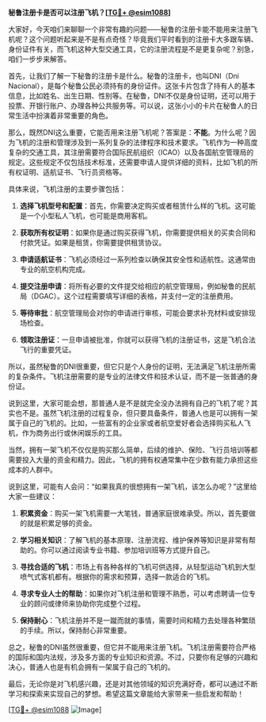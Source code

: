 **秘鲁注册卡是否可以注册飞机？[[TG💪+ @esim1088](https://t.me/s/esim1088)]**

大家好，今天咱们来聊聊一个非常有趣的问题——秘鲁的注册卡能不能用来注册飞机呢？这个问题听起来是不是有点奇怪？毕竟我们平时看到的注册卡大多跟车辆、身份证件有关，而飞机这种大型交通工具，它的注册流程是不是更复杂呢？别急，咱们一步步来解答。

首先，让我们了解一下秘鲁的注册卡是什么。秘鲁的注册卡，也叫DNI（Dni Nacional），是每个秘鲁公民必须持有的身份证件。这张卡片包含了持有人的基本信息，比如姓名、出生日期、性别等。在秘鲁，DNI不仅是身份证明，还可以用于投票、开银行账户、办理各种公共服务等。可以说，这张小小的卡片在秘鲁人的日常生活中扮演着非常重要的角色。

那么，既然DNI这么重要，它能否用来注册飞机呢？答案是：**不能**。为什么呢？因为飞机的注册和管理涉及到一系列复杂的法律程序和技术要求。飞机作为一种高度复杂的交通工具，其注册需要符合国际民航组织（ICAO）以及各国航空管理局的规定。这些规定不仅包括技术标准，还需要申请人提供详细的资料，比如飞机的所有权证明、适航证书、飞行员资格等。

具体来说，飞机注册的主要步骤包括：

1. **选择飞机型号和配置**：首先，你需要决定购买或者租赁什么样的飞机。这可能是一个小型私人飞机，也可能是商用客机。

2. **获取所有权证明**：如果你是通过购买获得飞机，你需要提供相关的买卖合同和付款凭证。如果是租赁，你需要提供租赁协议。

3. **申请适航证书**：飞机必须经过一系列检查以确保其安全性和适航性。这通常由专业的航空机构完成。

4. **提交注册申请**：将所有必要的文件提交给相应的航空管理局，例如秘鲁的民航局（DGAC）。这个过程需要填写详细的表格，并支付一定的注册费用。

5. **等待审批**：航空管理局会对你的申请进行审核，可能会要求补充材料或安排现场检查。

6. **领取注册证**：一旦申请被批准，你就可以获得飞机的注册证书，这是飞机合法飞行的重要凭证。

所以，虽然秘鲁的DNI很重要，但它只是个人身份的证明，无法满足飞机注册所需的复杂条件。飞机注册需要的是专业的法律文件和技术认证，而不是一张普通的身份证。

说到这里，大家可能会想，那普通人是不是就完全没办法拥有自己的飞机了呢？其实也不是。虽然飞机注册的过程复杂，但只要具备条件，普通人也是可以拥有一架属于自己的飞机的。比如，一些富有的企业家或者航空爱好者会选择购买私人飞机，作为商务出行或休闲娱乐的工具。

当然，拥有一架飞机不仅仅是购买那么简单，后续的维护、保险、飞行员培训等都需要投入大量的资金和精力。因此，飞机的拥有权通常集中在少数有能力承担这些成本的人群中。

说到这里，可能有人会问：“如果我真的很想拥有一架飞机，该怎么办呢？”这里给大家一些建议：

1. **积累资金**：购买一架飞机需要一大笔钱，普通家庭很难承受。所以，首先要做的就是积累足够的资金。

2. **学习相关知识**：了解飞机的基本原理、注册流程、维护保养等知识是非常有帮助的。你可以通过阅读专业书籍、参加培训班等方式提升自己。

3. **寻找合适的飞机**：市场上有各种各样的飞机可供选择，从轻型运动飞机到大型喷气式客机都有。根据你的需求和预算，选择一款适合的飞机。

4. **寻求专业人士的帮助**：如果你对飞机注册和管理不熟悉，可以考虑聘请一位专业的顾问或律师来协助你完成整个过程。

5. **保持耐心**：飞机注册并不是一蹴而就的事情，需要时间和精力去处理各种繁琐的手续。所以，保持耐心非常重要。

总之，秘鲁的DNI虽然很重要，但它并不能用来注册飞机。飞机注册需要符合严格的国际和国内法规，涉及多方面的专业知识和资源。不过，只要你有足够的兴趣和决心，普通人也是有机会拥有一架属于自己的飞机的。

最后，无论你是对飞机感兴趣，还是对其他领域的知识充满好奇，都可以通过不断学习和探索来实现自己的梦想。希望这篇文章能给大家带来一些启发和帮助！

[[TG💪+ @esim1088](https://t.me/s/esim1088) ![Image](https://i.postimg.cc/4NQfJmqS/Snipaste-2025-05-13-00-14-12.png)]